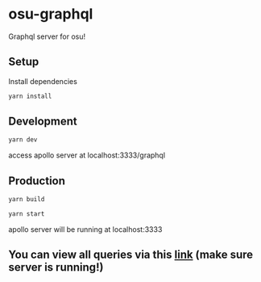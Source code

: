 # osu-graphql

Graphql server for osu!

## Setup

Install dependencies

```bash
yarn install
```

## Development

```bash
yarn dev
```

access apollo server at localhost:3333/graphql

## Production

```bash
yarn build

yarn start
```

apollo server will be running at localhost:3333

## You can view all queries via this [link](https://studio.apollographql.com/sandbox/explorer?endpoint=http%3A%2F%2Flocalhost%3A3333%2Fgraphql&explorerURLState=N4IgzghgbgpgJgYQPYBsUwMYBcCWSB2AknCAFwgBmATFQBxwQDMALALQQQAMMrzAnAEYA7K1oBWMRF7MARmJgRafCZhAAacNHjI0mXAQCi%2BLACcAnsTIg%2BVITIG1OVVn1oCxvKsym0FANlE4Wgo-CD4YPz8xKhAAXyA&referrer=operation_collections) (make sure server is running!)
